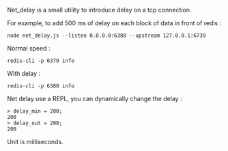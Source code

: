 
Net_delay is a small utility to introduce delay on a tcp connection.

For example, to add 500 ms of delay on each block of data in front of redis :

````
node net_delay.js --listen 0.0.0.0:6380 --upstream 127.0.0.1:6739
````

Normal speed :
````
redis-cli -p 6379 info
````

With delay :
````
redis-cli -p 6380 info
````

Net delay use a REPL, you can dynamically change the delay :
````
> delay_min = 200;
200
> delay_out = 200;
200

````

Unit is milliseconds.

